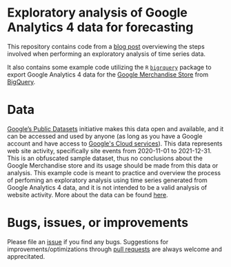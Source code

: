 # Exploratory analysis of Google Analytics 4 data for forecasting

This repository contains code from a [blog post](https://www.collinberke.com/post/shiny-series-metric-summary-tiles/) overviewing the steps involved when performing an exploratory analysis of time series data. 

It also contains some example code utilizing the `R` [`bigrquery`](https://bigrquery.r-dbi.org/) package to export Google Analytics 4 data for the [Google Merchandise Store](https://shop.googlemerchandisestore.com/) from [BigQuery](https://cloud.google.com/bigquery). 

# Data 

[Google’s Public Datasets](https://cloud.google.com/bigquery/public-data) initiative makes this data open and available, and it can be accessed and used by anyone (as long as you have a Google account and have access to [Google's Cloud services](https://cloud.google.com/)). This data represents web site activity, specifically site events from 2020-11-01 to 2021-12-31. This is an obfuscated sample dataset, thus no conclusions about the Google Merchandise store and its usage should be made from this data or analysis. This example code is meant to practice and overview the process of perfoming an exploratory analysis using time series generated from Google Analytics 4 data, and it is not intended to be a valid analysis of website activity. More about the data can be found [here](https://support.google.com/analytics/answer/10937659#zippy=%2Cin-this-article).

# Bugs, issues, or improvements

Please file an [issue](https://github.com/collinberke/blog-shiny_summary_tiles/issues) if you find any bugs. Suggestions for improvements/optimizations through [pull requests](https://github.com/collinberke/blog-shiny_summary_tiles/issues) are always welcome and apprecitated. 

